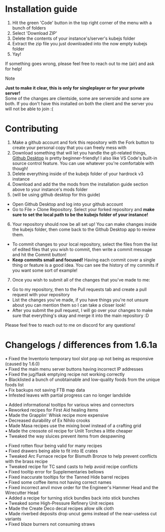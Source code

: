 # Installation guide
1. Hit the green 'Code' button in the top right corner of the menu with a bunch of folders
2. Select 'Download ZIP'
3. Delete the contents of your instance's/server's kubejs folder
4. Extract the zip file you just downloaded into the now empty kubejs folder
5. Yay!

If something goes wrong, please feel free to reach out to me (air) and ask for help!

> [!note]
> **Just to make it clear, this is only for singleplayer or for your private server!**  
> Some of the changes are clientside, some are serverside and some are both. If you don't have this installed on both the client and the server you will not be able to join :(

# Contributing
1. Make a github account and fork this repository with the Fork button to create your personal copy that you can freely mess with
2. Download something that will let you handle the git-related things, [Github Desktop](https://desktop.github.com/download/) is pretty beginner-friendly! I also like VS Code's built-in source control feature. You can use whatever you're comfortable with though!
3. Delete everything inside of the kubejs folder of your hardrock v3 instance
4. Download and add the the mods from the installation guide section above to your instance's mods folder
5. (will be using github desktop for this guide)
- Open Github Desktop and log into your github account
- Go to File > Clone Repository. Select your forked repository and **make sure to set the local path to be the kubejs folder of your instance!**
6. Your repository should now be all set up! You can make changes inside the kubejs folder, then come back to the Github Desktop app to review them.
- To commit changes to your local repository, select the files from the list of edited files that you wish to commit, then write a commit message and hit the Commit button!
- **Keep commits small and focused!** Having each commit cover a single thing or feature is a good idea. You can see the history of my commits if you want some sort of example!
7. Once you wish to submit all of the changes that you've made to me:
- Go to my repository, then to the Pull requests tab and create a pull request with your repository
- List the changes you've made, if you have things you're not unsure about you can mention them so I can take a closer look!
- After you submit the pull request, I will go over your changes to make sure that everything's okay and merge it into the main repository :D

Please feel free to reach out to me on discord for any questions!



# Changelogs / differences from 1.6.1a
• Fixed the Inventorio temporary tool slot pop up not being as responsive (caused by 1.6.0) <br/>
• Fixed the main menu server buttons having incorrect IP addresses <br/>
• Fixed the jug/flask emptying recipe not working correctly <br/>
• Blacklisted a bunch of unobtainable and low-quality foods from the unique foods list <br/>
• Fix backups not saving FTB map data <br/>
• Infested leaves with partial progress can no longer landslide <br/>

• Added informational tooltips for various wires and connectors <br/>
• Reworked recipes for First Aid healing items <br/>
• Made the Grapplin' Whisk recipe more expensive <br/>
• Decreased durability of Ex Nihilo crooks <br/>
• Made Masa recipes use the mixing bowl instead of a crafting grid <br/>
• Made the creosote oil recipe for Unlit Torches a little cheaper <br/>
• Tweaked the way sluices prevent items from despawning <br/>

• Fixed rotten flour being valid for many recipes <br/>
• Fixed drawers being able to fit into IE crates <br/>
• Tweaked Arc Furnace recipe for Bismuth Bronze to help prevent conflicts with the brass recipe <br/>
• Tweaked recipe for TC sand casts to help avoid recipe conflicts <br/>
• Fixed tooltip error for Supplementaries bellows <br/>
• Fixed inaccurate tooltips for the Tanned Hide barrel recipes <br/>
• Fixed some coffee items not having correct names <br/>
• Fixed incorrect anvil move order for the Engineer's Hammer Head and the Wirecutter Head <br/>
• Added a recipe for turning stick bundles back into stick bunches <br/>
• Tweaked some High-Pressure Refinery Unit recipes <br/>
• Made the Create Deco decal recipes allow silk cloth <br/>
• Made riverbed deposits drop uncut gems instead of the near-useless cut variants <br/>
• Fixed blaze burners not consuming straws <br/>